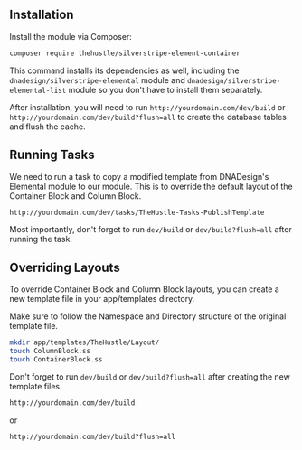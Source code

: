 ## Installation

Install the module via Composer:

```bash
composer require thehustle/silverstripe-element-container
```

This command installs its dependencies as well, including the `dnadesign/silverstripe-elemental` module and `dnadesign/silverstripe-elemental-list` module so you don't have to install them separately.

After installation, you will need to run `http://yourdomain.com/dev/build` or `http://yourdomain.com/dev/build?flush=all` to create the database tables and flush the cache.

## Running Tasks

We need to run a task to copy a modified template from DNADesign's Elemental module to our module. This is to override the default layout of the Container Block and Column Block.

```bash
http://yourdomain.com/dev/tasks/TheHustle-Tasks-PublishTemplate
```

Most importantly, don't forget to run `dev/build` or `dev/build?flush=all` after running the task.


## Overriding Layouts

To override Container Block and Column Block layouts, you can create a new template file in your app/templates directory. 

Make sure to follow the Namespace and Directory structure of the original template file.

```bash
mkdir app/templates/TheHustle/Layout/
touch ColumnBlock.ss
touch ContainerBlock.ss
```

Don't forget to run `dev/build` or `dev/build?flush=all` after creating the new template files.

```bash
http://yourdomain.com/dev/build

```

or 

```bash
http://yourdomain.com/dev/build?flush=all
```